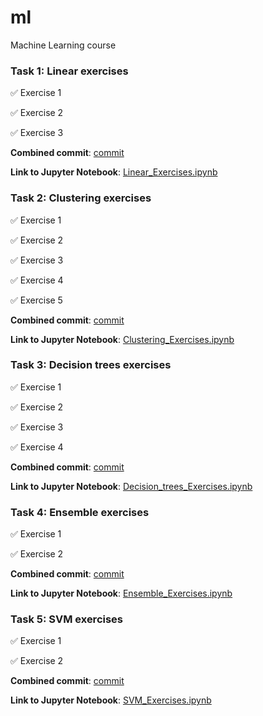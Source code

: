 # ml
Machine Learning course

### Task 1: Linear exercises

:white_check_mark: Exercise 1

:white_check_mark: Exercise 2

:white_check_mark: Exercise 3

**Combined commit**: [commit](https://github.com/Elyrwag/ml/commit/ace0eed869185e4802884bc3398b20d55e2ce0ea)

**Link to Jupyter Notebook**: [Linear_Exercises.ipynb](https://github.com/Elyrwag/ml/blob/main/Linear_Exercises.ipynb)


### Task 2: Clustering exercises

:white_check_mark: Exercise 1

:white_check_mark: Exercise 2

:white_check_mark: Exercise 3

:white_check_mark: Exercise 4

:white_check_mark: Exercise 5

**Combined commit**: [commit](https://github.com/Elyrwag/ml/commit/e86aaf6444df1bf55aae319e7db2e955a7e4c64d)

**Link to Jupyter Notebook**: [Clustering_Exercises.ipynb](https://github.com/Elyrwag/ml/blob/main/Clustering_Exercises.ipynb)


### Task 3: Decision trees exercises

:white_check_mark: Exercise 1

:white_check_mark: Exercise 2

:white_check_mark: Exercise 3

:white_check_mark: Exercise 4

**Combined commit**: [commit](https://github.com/Elyrwag/ml/commit/a778be1205d5586213ce2f2124cf3d294a6a1422)

**Link to Jupyter Notebook**: [Decision_trees_Exercises.ipynb](https://github.com/Elyrwag/ml/blob/main/Decision_trees_Exercises.ipynb)


### Task 4: Ensemble exercises

:white_check_mark: Exercise 1

:white_check_mark: Exercise 2

**Combined commit**: [commit](https://github.com/Elyrwag/ml/commit/1ab07732f04fd4e7652b48d70cd573d426e4fbd7)

**Link to Jupyter Notebook**: [Ensemble_Exercises.ipynb](https://github.com/Elyrwag/ml/blob/main/Ensemble_Exercises.ipynb)


### Task 5: SVM exercises

:white_check_mark: Exercise 1

:white_check_mark: Exercise 2

**Combined commit**: [commit](https://github.com/Elyrwag/ml/commit/)

**Link to Jupyter Notebook**: [SVM_Exercises.ipynb](https://github.com/Elyrwag/ml/blob/main/SVM_Exercises.ipynb)

